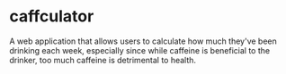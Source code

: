 # caffculator

A web application that allows users to calculate how much they've been drinking each week, especially since while caffeine is beneficial to the drinker,
too much caffeine is detrimental to health.
